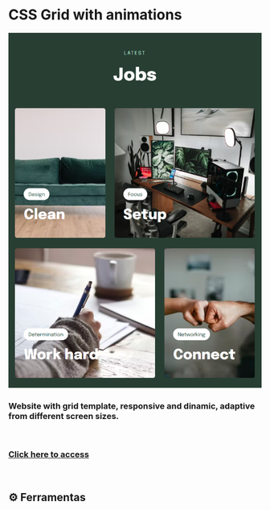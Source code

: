 # CSS Grid with animations

![preview of website](./github/preview.png)

### Website with grid template, responsive and dinamic, adaptive from different screen sizes. 
</br>

### [Click here to access](https://caiogvm.github.io/grid_animation)
</br>

## ⚙ Ferramentas